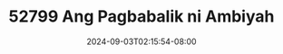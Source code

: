--- 
title: "52799 Ang Pagbabalik ni Ambiyah"
description: "video bokep 52799 Ang Pagbabalik ni Ambiyah   full vidio  "
date: 2024-09-03T02:15:54-08:00
file_code: "5ax60ry7f5xc"
draft: false
cover: "ew7lvb68fyuu13tb.jpg"
tags: ["Ang", "Pagbabalik", "Ambiyah", "bokep-indo", "bokep-viral", "bokep-ig"]
length: 314
fld_id: "1483132"
foldername: "Ambiyah update"
categories: ["Ambiyah update"]
views: 0
---